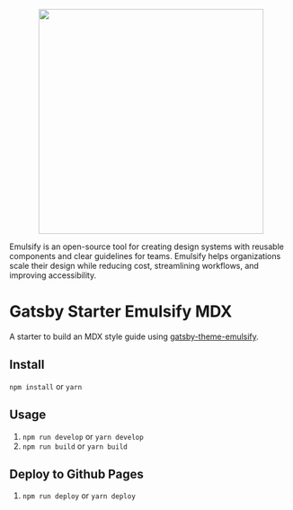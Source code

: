<p align="center"><img src="https://raw.githubusercontent.com/emulsify-ds/documentation/master/.gitbook/assets/logo.png" width="400" /></p>

Emulsify is an open-source tool for creating design systems with reusable components and clear guidelines for teams. Emulsify helps organizations scale their design while reducing cost, streamlining workflows, and improving accessibility.

# Gatsby Starter Emulsify MDX

A starter to build an MDX style guide using
[gatsby-theme-emulsify](https://www.npmjs.com/package/gatsby-theme-emulsify).

## Install

`npm install` or `yarn`

## Usage

1. `npm run develop` or `yarn develop`
1. `npm run build` or `yarn build`

## Deploy to Github Pages

1. `npm run deploy` or `yarn deploy`
